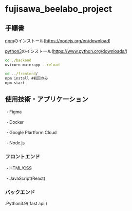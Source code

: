 # fujisawa_beelabo_project

## 手順書
[npm](https://nodejs.org/en/download)のインストール(https://nodejs.org/en/download)

[python3](https://www.python.org/downloads/)のインストール(https://www.python.org/downloads/)


```cmd
cd ./backend
uvicorn main:app --reload

cd ../frontend/
npm install #初回のみ
npm start
```

## 使用技術・アプリケーション
・Figma

・Docker

・Google Plartform Cloud

・Node.js


### フロントエンド
・HTML/CSS

・JavaScript(React)

### バックエンド
.Python3.9( fast api )